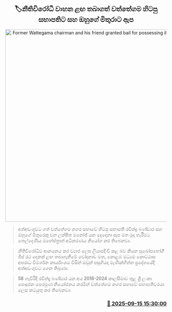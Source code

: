 <p align='center'><b><h2 align='center' title='Former Wattegama chairman and his friend granted bail for possessing illegal vehicles'>🏷නීතිවිරෝධී වාහන ළඟ තබාගත් වත්තේගම හිටපු සභාපතිට සහ ඔහුගේ මිතුරාට ඇප</h2></b></p>
<p align='center'><img src='https://helakuru.sgp1.cdn.digitaloceanspaces.com/esana/images/lib/jeep-h.jpg' width='600' alt='Former Wattegama chairman and his friend granted bail for possessing illegal vehicles'></p>

> අත්අඩංගුවට ගත් වත්තේගම නගර සභාවේ හිටපු සභාපති රවින්ද්‍ර බණ්ඩාර සහ ඔහුගේ මිතුරෙකු වන ලක්ෂිත මනෝජ් යන දෙදෙනා ඇප මත මුදා හැරීමට තෙල්දෙණිය මහේස්ත්‍රාත් අධිකරණය නියෝග කර තිබෙනවා.

> නීතිවිරෝධීව ආනයනය කර ව්‍යාජ ලෙස ලියාපදිංචි කළ බව කියන සුඛෝපභෝගී ජීප් රථ දෙකක් ළඟ තබාගැනීමේ චෝදනාව මත, කොළඹ මධ්‍යම කොට්ඨාස අපරාධ විමර්ශන කාර්යාංශය විසින් ඔවුන් පසුගියදා මැණික්හින්න ප්‍රදේශයේදී අත්අඩංගුවට ගෙන තිබුණා.

> 58 හැවිරිදි රවීන්ද්‍ර බණ්ඩාර යන අය 2018-2024 කාලසීමාව තුළ ශ්‍රී ලංකා පොදුජන පෙරමුණ නියෝජනය කරමින් වත්තේගම නගර සභාවේ සභාපතිවරයා ලෙස කටයුතු කර තිබෙනවා.



<h3 align='right'><a href='https://www.helakuru.lk/esana/p/113644/'>📅 2025-09-15 15:30:00</a></h3>
